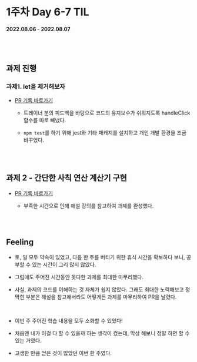 # 1주차 Day 6-7 TIL

#### 2022.08.06 - 2022.08.07

<br/><br/>

## 과제 진행

### 과제1. let을 제거해보자

- <a href="https://github.com/CodeSoom/react-week1-assignment-1/pull/193">PR 기록 바로가기</a>

    - 트레이너 분의 피드백을 바탕으로 코드의 유지보수가 쉬워지도록 handleClick 함수를 따로 빼냈다.

    - <code>npm test</code>를 하기 위해 jest와 기타 패캐지를 설치하고 개인 개발 환경을 조금 바꾸었다.

<br/><br/>

## 과제 2 - 간단한 사칙 연산 계산기 구현

 - <a href="https://github.com/CodeSoom/react-week1-assignment-2/pull/172">PR 기록 바로가기</a>

    - 부족한 시간으로 인해 해설 강의를 참고하여 과제를 완성했다.

<br/><br/>

## Feeling

- 토, 일 모두 약속이 있었고, 다음 한 주를 버티기 위한 휴식 시간을 확보하다 보니, 공부할 수 있는 시간이 그리 많지 않았다.

- 그럼에도 주어진 시간동안 못다한 과제를 최대한 마무리했다.

- 사실, 과제의 코드를 이해하는 것 자체가 쉽지 않았다. 그래도 최대한 노력해보고 정 막힌 부분은 해설을 참고해서라도 어떻게든 과제를 마무리하여 PR을 날렸다.

<br/>

- 이번 주 주어진 학습 내용을 모두 소화할 수 있었다!

- 처음엔 내가 이걸 다 할 수 있을까 하는 생각이 컸는데, 막상 해보니 정말 하면 할 수 있는 거였다.

- 고생한 만큼 얻은 것이 많았던 이번 한 주였다.

